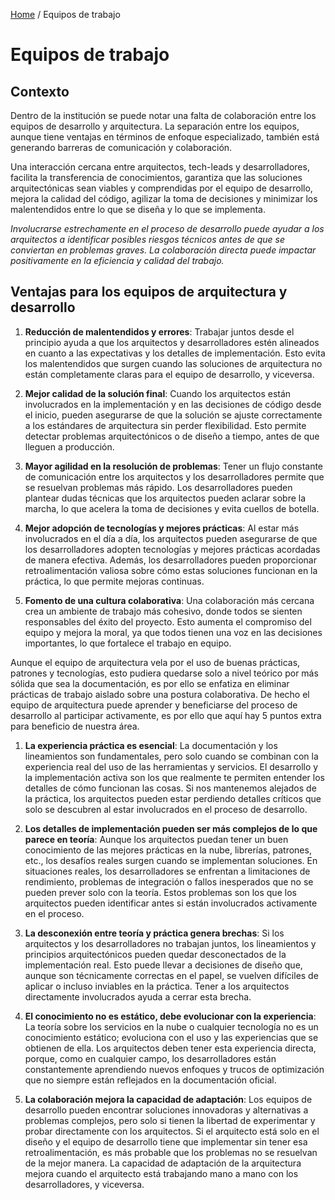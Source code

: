 [Home](/index#arquitectura-de-software) / Equipos de trabajo

# Equipos de trabajo

## Contexto

Dentro de la institución se puede notar una falta de colaboración entre los equipos de desarrollo y arquitectura. La separación entre los equipos, aunque tiene ventajas en términos de enfoque especializado, también está generando barreras de comunicación y colaboración.

Una interacción cercana entre arquitectos, tech-leads y desarrolladores, facilita la transferencia de conocimientos, garantiza que las soluciones arquitectónicas sean viables y comprendidas por el equipo de desarrollo, mejora la calidad del código, agilizar la toma de decisiones y minimizar los malentendidos entre lo que se diseña y lo que se implementa.

_Involucrarse estrechamente en el proceso de desarrollo puede ayudar a los arquitectos a identificar posibles riesgos técnicos antes de que se conviertan en problemas graves. La colaboración directa puede impactar positivamente en la eficiencia y calidad del trabajo._

## Ventajas para los equipos de arquitectura y desarrollo

1. **Reducción de malentendidos y errores**: Trabajar juntos desde el principio ayuda a que los arquitectos y desarrolladores estén alineados en cuanto a las expectativas y los detalles de implementación. Esto evita los malentendidos que surgen cuando las soluciones de arquitectura no están completamente claras para el equipo de desarrollo, y viceversa.

2. **Mejor calidad de la solución final**: Cuando los arquitectos están involucrados en la implementación y en las decisiones de código desde el inicio, pueden asegurarse de que la solución se ajuste correctamente a los estándares de arquitectura sin perder flexibilidad. Esto permite detectar problemas arquitectónicos o de diseño a tiempo, antes de que lleguen a producción.

3. **Mayor agilidad en la resolución de problemas**: Tener un flujo constante de comunicación entre los arquitectos y los desarrolladores permite que se resuelvan problemas más rápido. Los desarrolladores pueden plantear dudas técnicas que los arquitectos pueden aclarar sobre la marcha, lo que acelera la toma de decisiones y evita cuellos de botella.

4. **Mejor adopción de tecnologías y mejores prácticas**: Al estar más involucrados en el día a día, los arquitectos pueden asegurarse de que los desarrolladores adopten tecnologías y mejores prácticas acordadas de manera efectiva. Además, los desarrolladores pueden proporcionar retroalimentación valiosa sobre cómo estas soluciones funcionan en la práctica, lo que permite mejoras continuas.

5. **Fomento de una cultura colaborativa**: Una colaboración más cercana crea un ambiente de trabajo más cohesivo, donde todos se sienten responsables del éxito del proyecto. Esto aumenta el compromiso del equipo y mejora la moral, ya que todos tienen una voz en las decisiones importantes, lo que fortalece el trabajo en equipo.

Aunque el equipo de arquitectura vela por el uso de buenas prácticas, patrones y tecnologías, esto pudiera quedarse solo a nivel teórico por más sólida que sea la documentación, es por ello se enfatiza en eliminar prácticas de trabajo aislado sobre una postura colaborativa. De hecho el equipo de arquitectura puede aprender y beneficiarse del proceso de desarrollo al participar activamente, es por ello que aquí hay 5 puntos extra para beneficio de nuestra área.

1. **La experiencia práctica es esencial**: La documentación y los lineamientos son fundamentales, pero solo cuando se combinan con la experiencia real del uso de las herramientas y servicios. El desarrollo y la implementación activa son los que realmente te permiten entender los detalles de cómo funcionan las cosas. Si nos mantenemos alejados de la práctica, los arquitectos pueden estar perdiendo detalles críticos que solo se descubren al estar involucrados en el proceso de desarrollo.

2. **Los detalles de implementación pueden ser más complejos de lo que parece en teoría**: Aunque los arquitectos puedan tener un buen conocimiento de las mejores prácticas en la nube, librerías, patrones, etc., los desafíos reales surgen cuando se implementan soluciones. En situaciones reales, los desarrolladores se enfrentan a limitaciones de rendimiento, problemas de integración o fallos inesperados que no se pueden prever solo con la teoría. Estos problemas son los que los arquitectos pueden identificar antes si están involucrados activamente en el proceso.

3. **La desconexión entre teoría y práctica genera brechas**: Si los arquitectos y los desarrolladores no trabajan juntos, los lineamientos y principios arquitectónicos pueden quedar desconectados de la implementación real. Esto puede llevar a decisiones de diseño que, aunque son técnicamente correctas en el papel, se vuelven difíciles de aplicar o incluso inviables en la práctica. Tener a los arquitectos directamente involucrados ayuda a cerrar esta brecha.

4. **El conocimiento no es estático, debe evolucionar con la experiencia**: La teoría sobre los servicios en la nube o cualquier tecnología no es un conocimiento estático; evoluciona con el uso y las experiencias que se obtienen de ella. Los arquitectos deben tener esta experiencia directa, porque, como en cualquier campo, los desarrolladores están constantemente aprendiendo nuevos enfoques y trucos de optimización que no siempre están reflejados en la documentación oficial.

5. **La colaboración mejora la capacidad de adaptación**: Los equipos de desarrollo pueden encontrar soluciones innovadoras y alternativas a problemas complejos, pero solo si tienen la libertad de experimentar y probar directamente con los arquitectos. Si el arquitecto está solo en el diseño y el equipo de desarrollo tiene que implementar sin tener esa retroalimentación, es más probable que los problemas no se resuelvan de la mejor manera. La capacidad de adaptación de la arquitectura mejora cuando el arquitecto está trabajando mano a mano con los desarrolladores, y viceversa.

